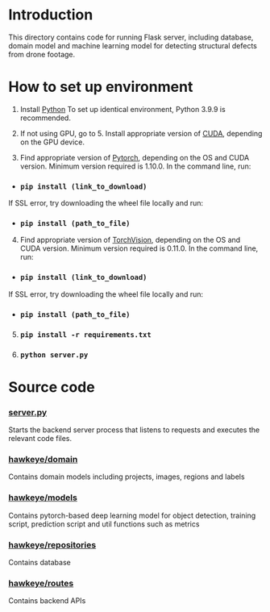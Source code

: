 # Introduction

This directory contains code for running Flask server, including database, domain model and machine learning model for detecting structural defects from drone footage.

# How to set up environment

1. Install [Python](https://www.python.org/downloads/) To set up identical environment, Python 3.9.9 is recommended.

2. If not using GPU, go to 5. Install appropriate version of [CUDA](https://developer.nvidia.com/cuda-downloads), depending on the GPU device.

3. Find appropriate version of [Pytorch](https://download.pytorch.org/whl/torch_stable.html), depending on the OS and CUDA version. Minimum version required is 1.10.0. In the command line, run: 

* ### `pip install (link_to_download)`

If SSL error, try downloading the wheel file locally and run:

* ### `pip install (path_to_file)`

4. Find appropriate version of [TorchVision](https://download.pytorch.org/whl/torch_stable.html), depending on the OS and CUDA version. Minimum version required is 0.11.0. In the command line, run: 

* ### `pip install (link_to_download)`

If SSL error, try downloading the wheel file locally and run:

* ### `pip install (path_to_file)`

5. ### `pip install -r requirements.txt`

6. ### `python server.py`

# Source code

### [server.py](server.py)
Starts the backend server process that listens to requests and executes the relevant code files.

### [hawkeye/domain](hawkeye/domain)
Contains domain models including projects, images, regions and labels

### [hawkeye/models](hawkeye/models)
Contains pytorch-based deep learning model for object detection, training script, prediction script and util functions such as metrics

### [hawkeye/repositories](hawkeye/repositories)
Contains database

### [hawkeye/routes](hawkeye/routes)
Contains backend APIs